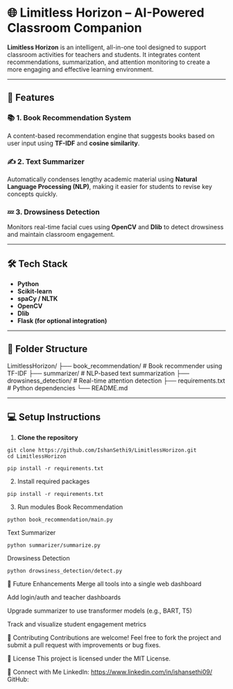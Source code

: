 # 🌐 Limitless Horizon – AI-Powered Classroom Companion

**Limitless Horizon** is an intelligent, all-in-one tool designed to support classroom activities for teachers and students. It integrates content recommendations, summarization, and attention monitoring to create a more engaging and effective learning environment.

---

## 🚀 Features

### 📚 1. Book Recommendation System
A content-based recommendation engine that suggests books based on user input using **TF-IDF** and **cosine similarity**.

### ✍️ 2. Text Summarizer
Automatically condenses lengthy academic material using **Natural Language Processing (NLP)**, making it easier for students to revise key concepts quickly.

### 💤 3. Drowsiness Detection
Monitors real-time facial cues using **OpenCV** and **Dlib** to detect drowsiness and maintain classroom engagement.

---

## 🛠️ Tech Stack

- **Python**
- **Scikit-learn**
- **spaCy / NLTK**
- **OpenCV**
- **Dlib**
- **Flask (for optional integration)**

---

## 📁 Folder Structure
LimitlessHorizon/
├── book_recommendation/ # Book recommender using TF-IDF
├── summarizer/ # NLP-based text summarization
├── drowsiness_detection/ # Real-time attention detection
├── requirements.txt # Python dependencies
└── README.md


---

## 💻 Setup Instructions

1. **Clone the repository**
```
git clone https://github.com/IshanSethi9/LimitlessHorizon.git
cd LimitlessHorizon

pip install -r requirements.txt

```
2. Install required packages
```
pip install -r requirements.txt
```

3. Run modules
Book Recommendation
```
python book_recommendation/main.py
```
Text Summarizer
```
python summarizer/summarize.py
```
Drowsiness Detection
```
python drowsiness_detection/detect.py
```


🌟 Future Enhancements
Merge all tools into a single web dashboard

Add login/auth and teacher dashboards

Upgrade summarizer to use transformer models (e.g., BART, T5)

Track and visualize student engagement metrics


🤝 Contributing
Contributions are welcome! Feel free to fork the project and submit a pull request with improvements or bug fixes.

📄 License
This project is licensed under the MIT License.

🔗 Connect with Me
LinkedIn: https://www.linkedin.com/in/ishansethi09/
GitHub: 
